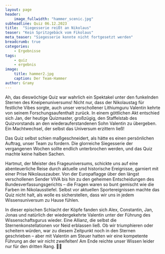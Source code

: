 ```yaml
---
layout: page
header:
    image_fullwidth: "hammer_scenic.jpg"
subheadline: Quiz 06.12.2023
title:  "Siegesserie reißt an Nikolaus"
teaser: "Kein Spritzgebäck vom Fikolaus"
meta_teaser: "Siegesserie konnte nicht fortgesetzt werden"
breadcrumb: true
categories:
    - Ergebnisse
tags:
    - quiz
    - ergebnis
image:
    title: hammer2.jpg
    caption: Der Team-Hammer
author: Gramy
---
```


Ah, das dieswöchige Quiz war wahrlich ein Spektakel unter den funkelnden Sternen des Kneipenuniversums! 
Nicht nur, dass der Nikolaustag für festliche Vibes sorgte, auch unser verschollener Lithiumguru Valentin kehrte von seinem Forschungsaufenthalt zurück. 
In einem göttlichen Akt entschied sich Jan, der heutige Quizmaster, großzügig, den Staffelstab des Quizvorstands an den wiederauferstandenen Sohn Valentin zu übergeben. 
Ein Machtwechsel, der selbst das Universum erzittern ließ!

Das Quiz selbst schien maßgeschneidert, als hätte es einen persönlichen Auftrag, unser Team zu fordern. 
Die glorreiche Siegesserie der vergangenen Wochen sollte endlich unterbrochen werden, und das Quiz machte keine halben Sachen.

Hartmut, der Meister des Frageuniversums, schickte uns auf eine abenteuerliche Reise durch aktuelle und historische Ereignisse, garniert mit einer Prise Nikolauszauber. 
Von der Europaflagge über den längst verschollenen Sender VIVA bis hin zu den geheimen Entscheidungen des Bundesverfassungsgerichts – die Fragen waren so bunt gemischt wie die Farben im Nikolausstiefel. Selbst vor aktuellen Sportereignissen machte das Quiz nicht halt, als wolle es sicherstellen, dass wir uns in jedem Wissensuniversum zu Hause fühlen.

In dieser epischen Schlacht der Köpfe fanden sich Alex, Constantin, Jan, Jonas und natürlich der wiedergekehrte Valentin unter der Führung des Wissenschaftsgurus wieder. 
Eine Allianz, die selbst die Sternenkonstellationen vor Neid erblassen ließ. 
Ob wir triumphieren oder scheitern würden, war zu diesem Zeitpunkt noch in den Sternen geschrieben – aber mit Valentin am Steuer hatten wir eine kompetente Führung an der wir nicht zweifelten! 
Am Ende reichte unser Wissen leider nur für den dritten Rang.
🚀🌌
